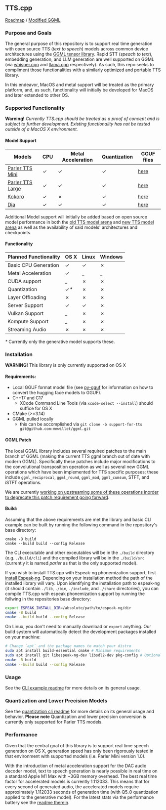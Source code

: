 ## TTS.cpp

[Roadmap](https://github.com/users/mmwillet/projects/1) / [Modified GGML](https://github.com/mmwillet/ggml/tree/support-for-tts)

### Purpose and Goals

The general purpose of this repository is to support real time generation with open source TTS (_text to speech_) models across common device architectures using the [GGML tensor library](https://github.com/ggerganov/ggml). Rapid STT (_speach to text_), embedding generation, and LLM generation are well supported on GGML (via [whisper.cpp](https://github.com/ggerganov/whisper.cpp) and [llama.cpp](https://github.com/ggerganov/llama.cpp) respectively). As such, this repo seeks to compliment those functionalities with a similarly optimized and portable TTS library.

In this endeavor, MacOS and metal support will be treated as the primary platform, and, as such, functionality will initially be developed for MacOS and later extended to other OS.   

### Supported Functionality

**Warning!** *Currently TTS.cpp should be treated as a _proof of concept_ and is subject to further development. Existing functionality has not be tested outside of a MacOS X environment.*

#### Model Support

| Models | CPU | Metal Acceleration | Quantization | GGUF files |
|--------------------------------------------------------------------------|-------|-------|-------|--------------------------------------------------------|
| [Parler TTS Mini](https://huggingface.co/parler-tts/parler-tts-mini-v1)  |&check;|&check;|&check;|[here](https://huggingface.co/mmwillet2/Parler_TTS_GGUF)|
| [Parler TTS Large](https://huggingface.co/parler-tts/parler-tts-large-v1)|&check;|&check;|&check;|[here](https://huggingface.co/mmwillet2/Parler_TTS_GGUF)|
| [Kokoro](https://huggingface.co/hexgrad/Kokoro-82M)                      |&check;|&cross;|&check;|[here](https://huggingface.co/mmwillet2/Kokoro_GGUF)    |
| [Dia](https://github.com/nari-labs/dia)                                  |&check;|&check;|&check;|[here](https://huggingface.co/mmwillet2/Dia_GGUF)       |

Additional Model support will initially be added based on open source model performance in both the [old TTS model arena](https://huggingface.co/spaces/TTS-AGI/TTS-Arena) and [new TTS model arena](https://huggingface.co/spaces/TTS-AGI/TTS-Arena-V2) as well as the availability of said models' architectures and checkpoints.

#### Functionality

| Planned Functionality | OS X       | Linux | Windows |
|-----------------------|------------|-------|---------|
| Basic CPU Generation  | &check;    |&check;| &cross; |
| Metal Acceleration    | &check;    | _     | _       |
| CUDA support          | _          |&cross;| &cross; |
| Quantization          | &check;_*_ |&cross;| &cross; |
| Layer Offloading      | &cross;    |&cross;| &cross; |
| Server Support        | &check;    |&check;| &cross; |
| Vulkan Support        | _          |&cross;| &cross; |
| Kompute Support       | _          |&cross;| &cross; |
| Streaming Audio       | &cross;    |&cross;| &cross; |

 _*_ Currently only the generative model supports these.
### Installation

**WARNING!** This library is only currently supported on OS X

#### Requirements:

* Local GGUF format model file (see [py-gguf](./py-ggufs/README.md) for information on how to convert the hugging face models to GGUF).
* C++17 and C17
  * XCode Command Line Tools (via `xcode-select --install`) should suffice for OS X
* CMake (>=3.14) 
* GGML pulled locally
  * this can be accomplished via `git clone -b support-for-tts git@github.com:mmwillet/ggml.git`

#### GGML Patch

The local GGML library includes several required patches to the main branch of GGML (making the current TTS ggml branch out of date with modern GGML). Specifically these patches include major modifications to the convolutional transposition operation as well as several new GGML operations which have been implemented for TTS specific purposes; these include `ggml_reciprocal`, `ggml_round`, `ggml_mod`, `ggml_cumsum`, STFT, and iSTFT operations.

We are currently [working on upstreaming some of these operations inorder to deprecate this patch requirement going forward](https://github.com/mmwillet/TTS.cpp/issues/66).

#### Build:

Assuming that the above requirements are met the library and basic CLI example can be built by running the following command in the repository's base directory:
```commandline
cmake -B build                                           
cmake --build build --config Release
```

The CLI executable and other exceutables will be in the `./build` directory (e.g. `./build/cli`) and the compiled library will be in the `./build/src` (currently it is named _parler_ as that is the only supported model).

If you wish to install TTS.cpp with Espeak-ng phonemization support, first [install Espeak-ng](https://github.com/espeak-ng/espeak-ng/blob/master/docs/guide.md). Depending on your installation method the path of the installed library will vary. Upon identifying the installation path to espeak-ng (it should contain `./lib`, `./bin`, `./include`, and `./share` directories), you can compile TTS.cpp with espeak phonemization support by running the follwing in the repositories base directory:

```bash
export ESPEAK_INSTALL_DIR=/absolute/path/to/espeak-ng/dir
cmake -B build
cmake --build build --config Release
```

On Linux, you don't need to manually download or `export` anything. Our build system will automatically detect the development packages installed on your machine:

```bash
# Change `apt` and the package names to match your distro
sudo apt install build-essential cmake # Minimum requirements
sudo apt install git libespeak-ng-dev libsdl2-dev pkg-config # Optional requirements
cmake -B build
cmake --build build --config Release
```

### Usage

See the [CLI example readme](./examples/cli/README.md) for more details on its general usage.

### Quantization and Lower Precision Models

See the [quantization cli readme](./examples/quantize/README.md) for more details on its general usage and behavior. **Please note** Quantization and lower precision conversion is currently only supported for Parler TTS models. 

### Performance

 Given that the central goal of this library is to support real time speech generation on OS X, generation speed has only been rigorously tested in that environment with supported models (i.e. Parler Mini version 1.0).

 With the introduction of metal acceleration support for the DAC audio decoder model, text to speech generation is nearly possible in real time on a standard Apple M1 Max with ~3GB memory overhead. The best real time factor for accelerated models is currently 1.112033. This means that for every second of generated audio, the accelerated models require approximately 1.112033 seconds of generation time (with Q5_0 quantization applied to the generative model). For the latest stats via the performance battery see the [readme therein](./examples/perf_battery/README.md).

